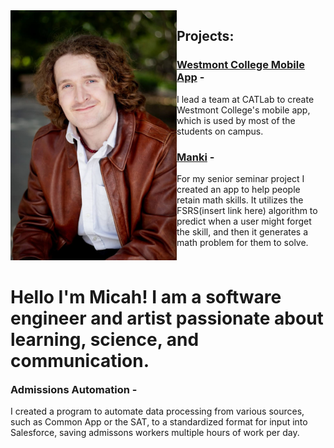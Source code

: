 <div>
    <div style="float: left">
        <img alt="What I look like" src="headshot.png" width="266" height="400">
    </div>
    <div style="float: left">
        <h1>Hello I'm Micah! I am a software engineer and artist passionate about learning, science, and communication.</h1>
    </div>
</div>


## Projects:
### [Westmont College Mobile App](https://apps.apple.com/us/app/westmont/id6538728714) -
I lead a team at CATLab to create Westmont College's mobile app, which is used by most of the students on campus.

### [Manki](https://github.com/MicahHoward/Manki) -
For my senior seminar project I created an app to help people retain math skills. It utilizes the FSRS(insert link here) algorithm to predict when a user might forget the skill, and then it generates a math problem for them to solve.

### Admissions Automation -
I created a program to automate data processing from various sources, such as Common App or the SAT, to a standardized format for input into Salesforce, saving admissons workers multiple hours of work per day.

